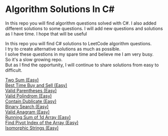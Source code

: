 # Algorithm Solutions In C#
In this repo you will find algorithm questions solved with C#. I also added different solutions to some questions. I will add new questions and solutions as I have time. I hope that will be useful

In this repo you will find C# solutions to LeetCode algorithm questions.  
I try to create alternative solutions as much as possible.  
I solve these questions in my spare time and believe me I am very busy.  
So it's a slow growing repo.  
But as I find the opportunity, I will continue to share solutions from easy to difficult.

[Two Sum (Easy)](https://github.com/ozkanardil/AlgorithmSolutionsInCsharp/tree/main/src/TwoSum)  
[Best Time Buy and Sell (Easy)](https://github.com/ozkanardil/AlgorithmSolutionsInCsharp/tree/main/src/BestTimeBuyAndSell)  
[Valid Parentheses (Easy)](https://github.com/ozkanardil/AlgorithmSolutionsInCsharp/tree/main/src/ValidParentheses)  
[Valid Polindrom (Easy)](https://github.com/ozkanardil/AlgorithmSolutionsInCsharp/tree/main/src/ValidPolindrom)  
[Contain Dublicate (Easy)](https://github.com/ozkanardil/AlgorithmSolutionsInCsharp/tree/main/src/ContainsDublicate)  
[Binary Search (Easy)](https://github.com/ozkanardil/AlgorithmSolutionsInCsharp/tree/main/src/BinarySearch)  
[Valid Anagram (Easy)](https://github.com/ozkanardil/AlgorithmSolutionsInCsharp/tree/main/src/ValidAnagram)  
[Running Sum of 1d Array (Easy)](https://github.com/ozkanardil/AlgorithmSolutionsInCsharp/tree/main/src/RunningSumOfOneDArray)  
[Find Pivot Index of the Array (Easy)](https://github.com/ozkanardil/AlgorithmSolutionsInCsharp/tree/main/src/FindPivotIndex)  
[Isomorphic Strings (Easy)](https://github.com/ozkanardil/AlgorithmSolutionsInCsharp/tree/main/src/IsomorphicStrings)  

<!--START_SECTION:waka-->
<!--END_SECTION:waka-->
